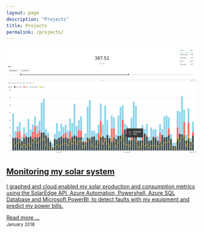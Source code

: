 ```yaml
---
layout: page
description: "Projects"
title: Projects
permalink: /projects/
---
```

<a href='{% post_url 2018-01-30-monitoring-my-solar-system %}'>

<div class="card-deck">
  <div class="card">
    <img class="card-img-top" src="/images/posts/monitoring-my-solar-system/cost-chart.png" alt="Card image cap">
    <div class="card-body">
      <h2 class="card-title">Monitoring my solar system</h2>
      <p class="card-text"> I graphed and cloud enabled my solar production and consumption metrics using the SolarEdge API, Azure Automation, Powershell, Azure SQL Database and Microsoft PowerBI, to detect faults with my equipment and predict my power bills.</p>
      <a href="#" class="card-link">Read more ...</a>
    </div>
    <div class="card-footer">
      <small class="text-muted">January 2018</small>
    </div>
  </div>
  <!--
  <div class="card">
    <img class="card-img-top" src="/images/posts/configuring-vscode-for-arm/arm-snippit.png" alt="Card image cap">
    <div class="card-body">
      <h2 class="card-title">Going with the flow</h2>
      <p class="card-text">I graphed and cloud enabled my solar production and consumption metrics using the SolarEdge API, Azure Automation, Powershell, Azure SQL Database and Microsoft PowerBI, to detect faults with my equipment and predict my power bills. </p>
     <a href="#" class="card-link">Read more ...</a>
    </div>
    <div class="card-footer">
      <small class="text-muted">January 2018</small>
    </div>
  </div>
  -->
</div>
